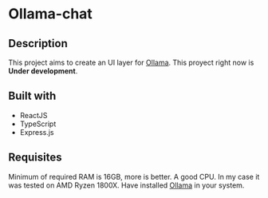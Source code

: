 # Ollama-chat
## Description

This project aims to create an UI layer for [Ollama](https://github.com/ollama/ollama). This proyect right now is **__Under development__**.

## Built with

- ReactJS
- TypeScript
- Express.js

## Requisites

Minimum of required RAM is 16GB, more is better.
A good CPU. In my case it was tested on AMD Ryzen 1800X.
Have installed [Ollama](https://ollama.com/download) in your system. 